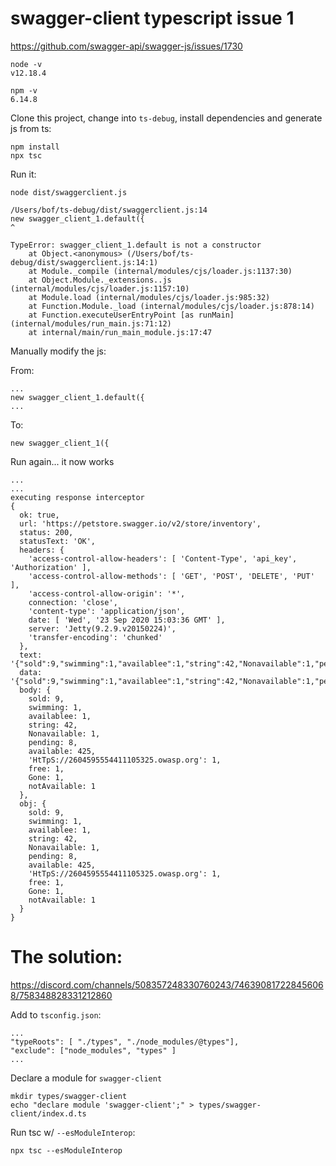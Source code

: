 # swagger-client typescript issue 1

https://github.com/swagger-api/swagger-js/issues/1730

```
node -v
v12.18.4

npm -v
6.14.8
```

Clone this project, change into `ts-debug`, install dependencies and generate js from ts:
```
npm install
npx tsc
```

Run it:
```
node dist/swaggerclient.js

/Users/bof/ts-debug/dist/swaggerclient.js:14
new swagger_client_1.default({
^

TypeError: swagger_client_1.default is not a constructor
    at Object.<anonymous> (/Users/bof/ts-debug/dist/swaggerclient.js:14:1)
    at Module._compile (internal/modules/cjs/loader.js:1137:30)
    at Object.Module._extensions..js (internal/modules/cjs/loader.js:1157:10)
    at Module.load (internal/modules/cjs/loader.js:985:32)
    at Function.Module._load (internal/modules/cjs/loader.js:878:14)
    at Function.executeUserEntryPoint [as runMain] (internal/modules/run_main.js:71:12)
    at internal/main/run_main_module.js:17:47
```

Manually modify the js:

From:
```
...
new swagger_client_1.default({
...
```

To:
```
new swagger_client_1({
```

Run again... it now works
```
...
...
executing response interceptor
{
  ok: true,
  url: 'https://petstore.swagger.io/v2/store/inventory',
  status: 200,
  statusText: 'OK',
  headers: {
    'access-control-allow-headers': [ 'Content-Type', 'api_key', 'Authorization' ],
    'access-control-allow-methods': [ 'GET', 'POST', 'DELETE', 'PUT' ],
    'access-control-allow-origin': '*',
    connection: 'close',
    'content-type': 'application/json',
    date: [ 'Wed', '23 Sep 2020 15:03:36 GMT' ],
    server: 'Jetty(9.2.9.v20150224)',
    'transfer-encoding': 'chunked'
  },
  text: '{"sold":9,"swimming":1,"availablee":1,"string":42,"Nonavailable":1,"pending":8,"available":425,"HtTpS://2604595554411105325.owasp.org":1,"free":1,"Gone":1,"notAvailable":1}',
  data: '{"sold":9,"swimming":1,"availablee":1,"string":42,"Nonavailable":1,"pending":8,"available":425,"HtTpS://2604595554411105325.owasp.org":1,"free":1,"Gone":1,"notAvailable":1}',
  body: {
    sold: 9,
    swimming: 1,
    availablee: 1,
    string: 42,
    Nonavailable: 1,
    pending: 8,
    available: 425,
    'HtTpS://2604595554411105325.owasp.org': 1,
    free: 1,
    Gone: 1,
    notAvailable: 1
  },
  obj: {
    sold: 9,
    swimming: 1,
    availablee: 1,
    string: 42,
    Nonavailable: 1,
    pending: 8,
    available: 425,
    'HtTpS://2604595554411105325.owasp.org': 1,
    free: 1,
    Gone: 1,
    notAvailable: 1
  }
}
```


# The solution:

https://discord.com/channels/508357248330760243/746390817228456068/758348828331212860

Add to `tsconfig.json`:
```
...
"typeRoots": [ "./types", "./node_modules/@types"],
"exclude": ["node_modules", "types" ]
...
```

Declare a module for `swagger-client`
```
mkdir types/swagger-client
echo "declare module 'swagger-client';" > types/swagger-client/index.d.ts
```

Run tsc w/ `--esModuleInterop`:
```
npx tsc --esModuleInterop
```